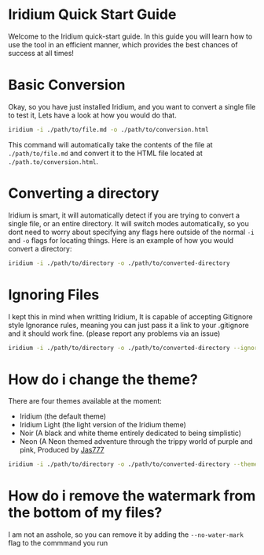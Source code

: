 # Iridium Quick Start Guide
Welcome to the Iridium quick-start guide. In this guide you will learn how to use the tool in an efficient manner, which provides the best chances of success at all times!

# Basic Conversion
Okay, so you have just installed Iridium, and you want to convert a single file to test it, Lets have a look at how you would do that.

```sh
iridium -i ./path/to/file.md -o ./path/to/conversion.html
```

This command will automatically take the contents of the file at `./path/to/file.md` and convert it to the HTML file located at `./path.to/conversion.html`.

# Converting a directory
Iridium is smart, it will automatically detect if you are trying to convert a single file, or an entire directory. It will switch modes automatically, so you dont need to worry about specifying any flags here outside of the normal `-i` and `-o` flags for locating things.
Here is an example of how you would convert a directory:
```sh
iridium -i ./path/to/directory -o ./path/to/converted-directory
```


# Ignoring Files
I kept this in mind when writting Iridium, It is capable of accepting Gitignore style Ignorance rules, meaning you can just pass it a link to your .gitignore and it should work fine. (please report any problems via an issue)
```sh
iridium -i ./path/to/directory -o ./path/to/converted-directory --ignore ./path/to/ignore.file
```

# How do i change the theme?
There are four themes available at the moment:
- Iridium (the default theme)
- Iridium Light (the light version of the Iridium theme)
- Noir (A black and white theme entirely dedicated to being simplistic)
- Neon (A Neon themed adventure through the trippy world of purple and pink, Produced by [Jas777](https://github.com/Jas777)

```sh
iridium -i ./path/to/directory -o ./path/to/converted-directory --theme iridium-light
```

# How do i remove the watermark from the bottom of my files?
I am not an asshole, so you can remove it by adding the `--no-water-mark` flag to the commmand you run
